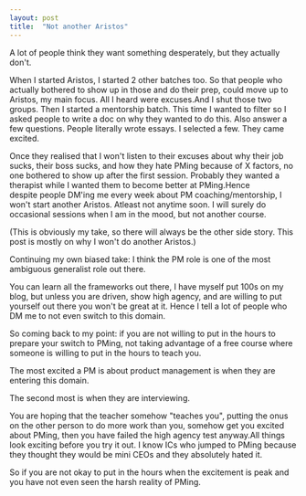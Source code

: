 ```yaml
---
layout: post
title:  "Not another Aristos"
---
```


A lot of people think they want something desperately, but they actually don't.

When I started Aristos, I started 2 other batches too. So that people who actually bothered to show up in those and do their prep, could move up to Aristos, my main focus. All I heard were excuses.And I shut those two groups. Then I started a mentorship batch. This time I wanted to filter so I asked people to write a doc on why they wanted to do this. Also answer a few questions. People literally wrote essays. I selected a few. They came excited.

Once they realised that I won't listen to their excuses about why their job sucks, their boss sucks, and how they hate PMing because of X factors, no one bothered to show up after the first session. Probably they wanted a therapist while I wanted them to become better at PMing.Hence despite people DM'ing me every week about PM coaching/mentorship, I won't start another Aristos. Atleast not anytime soon. I will surely do occasional sessions when I am in the mood, but not another course.

(This is obviously my take, so there will always be the other side story. This post is mostly on why I won't do another Aristos.)

Continuing my own biased take: I think the PM role is one of the most ambiguous generalist role out there.

You can learn all the frameworks out there, I have myself put 100s on my blog, but unless you are driven, show high agency, and are willing to put yourself out there you won't be great at it. Hence I tell a lot of people who DM me to not even switch to this domain.

So coming back to my point: if you are not willing to put in the hours to prepare your switch to PMing, not taking advantage of a free course where someone is willing to put in the hours to teach you.

The most excited a PM is about product management is when they are entering this domain.

The second most is when they are interviewing.

You are hoping that the teacher somehow "teaches you", putting the onus on the other person to do more work than you, somehow get you excited about PMing, then you have failed the high agency test anyway.All things look exciting before you try it out. I know ICs who jumped to PMing because they thought they would be mini CEOs and they absolutely hated it.

So if you are not okay to put in the hours when the excitement is peak and you have not even seen the harsh reality of PMing.
